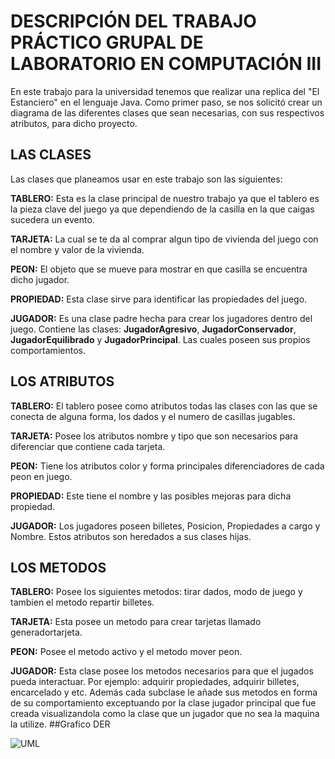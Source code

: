# DESCRIPCIÓN DEL TRABAJO PRÁCTICO GRUPAL DE LABORATORIO EN COMPUTACIÓN III

En este trabajo para la universidad tenemos que realizar una replica del "El Estanciero" en el lenguaje Java. Como primer paso, se nos solicitó crear un diagrama de las diferentes clases que sean necesarias, con sus respectivos atributos, para dicho proyecto. 

## LAS CLASES

Las clases que planeamos usar en este trabajo son las siguientes:

**TABLERO:** Esta es la clase principal de nuestro trabajo ya que el tablero es la pieza clave del juego ya que dependiendo de la casilla en la que caigas sucedera un evento.

**TARJETA:** La cual se te da al comprar algun tipo de vivienda del juego con el nombre y valor de la vivienda.

**PEON:** El objeto que se mueve para mostrar en que casilla se encuentra dicho jugador.

**PROPIEDAD:**  Esta clase sirve para identificar las propiedades del juego.

**JUGADOR:** Es una clase padre hecha para crear los jugadores dentro del juego. Contiene las clases: **JugadorAgresivo**, **JugadorConservador**, **JugadorEquilibrado** y **JugadorPrincipal**. Las cuales poseen sus propios comportamientos.

## LOS ATRIBUTOS

**TABLERO:** El tablero posee como atributos todas las clases con las que se conecta de alguna forma, los dados y el numero de casillas jugables.

**TARJETA:** Posee los atributos nombre y tipo que son necesarios para diferenciar que contiene cada tarjeta.

**PEON:** Tiene los atributos color y forma principales diferenciadores de cada peon en juego.

**PROPIEDAD:** Este tiene el nombre y las posibles mejoras para dicha propiedad.

**JUGADOR:** Los jugadores poseen billetes, Posicion, Propiedades a cargo y Nombre. Estos atributos son heredados a sus clases hijas.

## LOS METODOS

**TABLERO:** Posee los siguientes metodos: tirar dados, modo de juego y tambien el metodo repartir billetes.

**TARJETA:** Esta posee un metodo para crear tarjetas llamado generadortarjeta.

**PEON:** Posee el metodo activo y el metodo mover peon.

**JUGADOR:** Esta clase posee los metodos necesarios para que el jugados pueda interactuar. Por ejemplo: adquirir propiedades, adquirir billetes, encarcelado y etc. Además cada subclase le añade sus metodos en forma de su comportamiento exceptuando por la clase jugador principal que fue creada visualizandola como la clase que un jugador que no sea la maquina la utilize.
##Grafico DER

![UML](C:\Users\marti\OneDrive\Documentos\benjamin\Estanciero\graficoDER.jpg)
